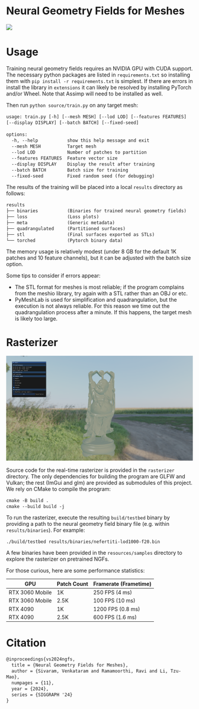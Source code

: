# Neural Geometry Fields for Meshes

![](resources/teaser.jpg)

# Usage

Training neural geometry fields requires an NVIDIA GPU with CUDA support. The
necessary python packages are listed in `requirements.txt` so installing them
with `pip install -r requirements.txt` is simplest. If there are errors in
install the library in `extensions` it can likely be resolved by installing
PyTorch and/or Wheel. Note that Assimp will need to be installed as well.

Then run `python source/train.py` on any target mesh:

```
usage: train.py [-h] [--mesh MESH] [--lod LOD] [--features FEATURES] [--display DISPLAY] [--batch BATCH] [--fixed-seed]

options:
  -h, --help           show this help message and exit
  --mesh MESH          Target mesh
  --lod LOD            Number of patches to partition
  --features FEATURES  Feature vector size
  --display DISPLAY    Display the result after training
  --batch BATCH        Batch size for training
  --fixed-seed         Fixed random seed (for debugging)
```

The results of the training will be placed into a local `results` directory as follows:

```
results
├── binaries           (Binaries for trained neural geometry fields)
├── loss               (Loss plots)
├── meta               (Generic metadata)
├── quadrangulated     (Partitioned surfaces)
├── stl                (Final surfaces exported as STLs)
└── torched            (Pytorch binary data)
```

The memory usage is relatively modest (under 8 GB for the default 1K patches
and 10 feature channels), but it can be adjusted with the batch size option.

Some tips to consider if errors appear:

- The STL format for meshes is most reliable; if the program complains from the
  meshio library, try again with a STL rather than an OBJ or etc.
- PyMeshLab is used for simplification and quadrangulation, but the execution
  is not always reliable. For this reason we time out the quadrangulation process
  after a minute. If this happens, the target mesh is likely too large.

# Rasterizer

![](resources/rasterizer.png)

Source code for the real-time rasterizer is provided in the `rasterizer`
directory. The only dependencies for building the program are GLFW and Vulkan;
the rest (ImGui and glm) are provided as submodules of this project. We rely on
CMake to compile the program:

```
cmake -B build .
cmake --build build -j
```

To run the rasterizer, execute the resulting `build/testbed` binary by
providing a path to the neural geometry field binary file (e.g. within
`results/binaries`). For example:

```
./build/testbed results/binaries/nefertiti-lod1000-f20.bin
```

A few binaries have been provided in the `resources/samples` directory to
explore the rasterizer on pretrained NGFs.

For those curious, here are some performance statistics:

| GPU             | Patch Count | Framerate (Frametime)     |
| --------------- | ----------- | ------------------------- |
| RTX 3060 Mobile | 1K          | 250 FPS  (4 ms)           |
| RTX 3060 Mobile | 2.5K        | 100 FPS  (10 ms)          |
| RTX 4090        | 1K          | 1200 FPS (0.8 ms)         |
| RTX 4090        | 2.5K        | 600 FPS  (1.6 ms)         |

# Citation

```
@inproceedings{vs2024ngfs,
  title = {Neural Geometry Fields for Meshes},
  author = {Sivaram, Venkataram and Ramamoorthi, Ravi and Li, Tzu-Mao},
  numpages = {11},
  year = {2024},
  series = {SIGGRAPH '24}
}
```
